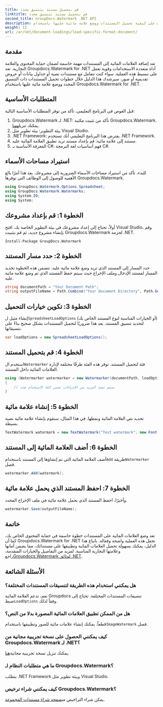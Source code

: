 ```yaml
---
title: قم بتحميل مستند بتنسيق محدد
linktitle: قم بتحميل مستند بتنسيق محدد
second_title: GroupDocs.Watermark .NET API
description: تعرف على كيفية تحميل المستندات ووضع علامة مائية عليها باستخدام Groupdocs للعلامة المائية لـ .NET من خلال هذا الدليل المفصل خطوة بخطوة. قم بحماية المحتوى الخاص بك ووضع علامة تجارية عليه دون عناء.
weight: 12
url: /ar/net/document-loadings/load-specific-format-document/
---
```

## مقدمة
تعد إضافة العلامات المائية إلى المستندات مهمة حاسمة لضمان حماية المحتوى والعلامة التجارية. تعد Groupdocs.Watermark for .NET أداة متعددة الاستخدامات وقوية تعمل على تبسيط هذه العملية. سواء كنت تتعامل مع مستندات نصية أو جداول بيانات أو عروض تقديمية أو صور، سيرشدك هذا الدليل خلال خطوات تحميل المستندات ذات التنسيق المحدد ووضع علامة مائية عليها باستخدام Groupdocs.Watermark for .NET.
## المتطلبات الأساسية
قبل الغوص في البرنامج التعليمي، تأكد من توفر المتطلبات الأساسية التالية:
1.  Groupdocs.Watermark لـ .NET: تأكد من تثبيت مكتبة Groupdocs.Watermark. يمكنك تنزيله[هنا](https://releases.groupdocs.com/Watermark/net/).
2. بيئة التطوير: بيئة تطوير مثل Visual Studio.
3. .NET Framework: يفترض هذا البرنامج التعليمي أنك تستخدم .NET Framework.
4. مستند إلى علامة مائية: قم بإعداد مستند تريد تطبيق العلامة المائية عليه.
5. المعرفة الأساسية بـ C#: فهم أساسيات لغة البرمجة C#.

## استيراد مساحات الأسماء
للبدء، تأكد من استيراد مساحات الأسماء الضرورية إلى مشروعك. يعد هذا أمرًا بالغ الأهمية للوصول إلى الوظائف التي توفرها Groupdocs.Watermark.
```csharp
using GroupDocs.Watermark.Options.Spreadsheet;
using GroupDocs.Watermark.Watermarks;
using System.IO;
using System;
```

## الخطوة 1: قم بإعداد مشروعك
أولاً، تحتاج إلى إعداد مشروعك في بيئة التطوير الخاصة بك. افتح Visual Studio، وقم بإنشاء مشروع جديد، ثم قم بتثبيت Groupdocs.Watermark لحزمة .NET.
```shell
Install-Package GroupDocs.Watermark
```
## الخطوة 2: حدد مسار المستند
حدد المسار إلى المستند الذي تريد وضع علامة مائية عليه. تتضمن هذه الخطوة تحديد المسار لمستند الإدخال وملف الإخراج حيث سيتم حفظ المستند الذي تم وضع علامة مائية عليه.
```csharp
string documentPath = "Your Document Path";
string outputFileName = Path.Combine("Your Document Directory", Path.GetFileName(documentPath));
```
## الخطوة 3: تكوين خيارات التحميل
 إنشاء مثيل ل`SpreadsheetLoadOptions` (أو الخيارات المناسبة لنوع المستند الخاص بك) لتحديد تنسيق المستند. يعد هذا ضروريًا لتحميل المستندات بشكل صحيح بناءً على تنسيقاتها.
```csharp
var loadOptions = new SpreadsheetLoadOptions();
```
## الخطوة 4: قم بتحميل المستند
 استخدم ال`Watermarker` فئة لتحميل المستند. توفر هذه الفئة طرقًا مختلفة لإدارة العلامات المائية داخل المستند.
```csharp
using (Watermarker watermarker = new Watermarker(documentPath, loadOptions))
{
    // سيتم تنفيذ المزيد من الإجراءات ضمن كتلة الاستخدام هذه
}
```
## الخطوة 5: إنشاء علامة مائية
تحديد نص العلامة المائية ونمطها. في هذا المثال، سنقوم بإنشاء علامة مائية نصية بسيطة.
```csharp
TextWatermark watermark = new TextWatermark("Test watermark", new Font("Arial", 12));
```
## الخطوة 6: أضف العلامة المائية إلى المستند
أضف العلامة المائية التي تم إنشاؤها إلى المستند باستخدام`Add` طريقة`Watermarker` فصل.
```csharp
watermarker.Add(watermark);
```
## الخطوة 7: احفظ المستند الذي يحمل علامة مائية
وأخيرًا، احفظ المستند الذي يحمل علامة مائية في ملف الإخراج المحدد.
```csharp
watermarker.Save(outputFileName);
```

## خاتمة
تعد وضع العلامات المائية على المستندات خطوة حاسمة في حماية المحتوى الخاص بك، كما أن Groupdocs.Watermark for .NET تجعل هذه العملية واضحة وفعالة. باتباع هذا الدليل، يمكنك بسهولة تحميل العلامات المائية وتطبيقها على مستنداتك، مما يضمن أمانها وعلامتها التجارية المناسبة. لمزيد من التفاصيل والخيارات المتقدمة، راجع[Groupdocs.Watermark لوثائق .NET](https://tutorials.groupdocs.com/Watermark/net/).
## الأسئلة الشائعة
### هل يمكنني استخدام هذه الطريقة لتنسيقات المستندات المختلفة؟
 نعم، تدعم العلامة المائية Groupdocs تنسيقات المستندات المختلفة. تحتاج إلى ضبط`LoadOptions` وفقاً لذلك.
### هل من الممكن تطبيق العلامات المائية المصورة بدلا من النص؟
 قطعاً. يمكنك إنشاء علامات مائية للصور وتطبيقها باستخدام`ImageWatermark` فصل.
### كيف يمكنني الحصول على نسخة تجريبية مجانية من Groupdocs.Watermark لـ .NET؟
 يمكنك تنزيل نسخة تجريبية مجانية[هنا](https://releases.groupdocs.com/).
### ما هي متطلبات النظام لـ Groupdocs.Watermark؟
يتطلب .NET Framework وبيئة تطوير مثل Visual Studio.
### كيف يمكنني شراء ترخيص Groupdocs.Watermark؟
يمكن شراء التراخيص من[صفحة شراء مستندات المجموعة](https://purchase.groupdocs.com/buy).